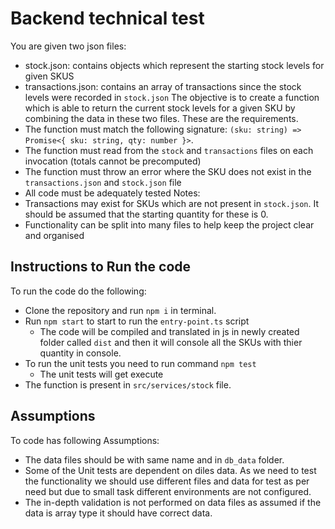 # Backend technical test

You are given two json files:
 - stock.json: contains objects which represent the starting stock levels for given SKUS
 - transactions.json: contains an array of transactions since the stock levels were recorded in `stock.json`
The objective is to create a function which is able to return the current stock levels for a given SKU by combining the data in these two files. These are the requirements.
- The function must match the following signature: `(sku: string) => Promise<{ sku: string, qty: number }>`.
- The function must read from the `stock` and `transactions` files on each invocation (totals cannot be precomputed)
- The function must throw an error where the SKU does not exist in the `transactions.json` and `stock.json` file
- All code must be adequately tested
Notes:
- Transactions may exist for SKUs which are not present in `stock.json`. It should be assumed that the starting quantity for these is 0.
- Functionality can be split into many files to help keep the project clear and organised 

## Instructions to Run the code

To run the code do the following:
- Clone the repository and run `npm i` in terminal.
- Run `npm start` to start to run the `entry-point.ts` script
    - The code will be compiled and translated in js in newly created folder called `dist` and then it will console all the SKUs with thier quantity in console.
- To run the unit tests you need to run command `npm test`
    - The unit tests will get execute
- The function is present in `src/services/stock` file.

## Assumptions

To code has following Assumptions:
- The data files should be with same name and in `db_data` folder.
- Some of the Unit tests are dependent on diles data. As we need to test the functionality we should use different files and data for test as per need but due to small task different environments are not configured.
- The in-depth validation is not performed on data files as assumed if the data is array type it should have correct data.